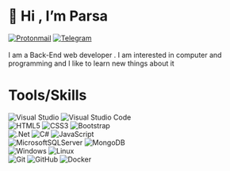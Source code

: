  # 👋 Hi , I’m Parsa
 [![Protonmail](https://img.shields.io/badge/ProtonMail-8B89CC?style=flat-square&logo=protonmail&logoColor=white)](mailto:parsajr@proton.me)
 [![Telegram](https://img.shields.io/badge/Telegram-2CA5E0?style=flat-square&logo=telegram&logoColor=white)](https://t.me/Parsa_Junior) <br/><br/>
 I am a Back-End web developer . I am interested in computer and programming and I like to learn new things about it

 # Tools/Skills

![Visual Studio](https://img.shields.io/badge/Visual%20Studio-5C2D91.svg?style=for-the-badge&logo=visual-studio&logoColor=white)
![Visual Studio Code](https://img.shields.io/badge/Visual%20Studio%20Code-0078d7.svg?style=for-the-badge&logo=visual-studio-code&logoColor=white) <br/>
 ![HTML5](https://img.shields.io/badge/html5-%23E34F26.svg?style=for-the-badge&logo=html5&logoColor=white) 
 ![CSS3](https://img.shields.io/badge/css3-%231572B6.svg?style=for-the-badge&logo=css3&logoColor=white)
 ![Bootstrap](https://img.shields.io/badge/bootstrap-%238511FA.svg?style=for-the-badge&logo=bootstrap&logoColor=white) <br/>
 ![.Net](https://img.shields.io/badge/.NET-5C2D91?style=for-the-badge&logo=.net&logoColor=white)
 ![C#](https://img.shields.io/badge/c%23-%23239120.svg?style=for-the-badge&logo=c-sharp&logoColor=white) 
 ![JavaScript](https://img.shields.io/badge/javascript-%23323330.svg?style=for-the-badge&logo=javascript&logoColor=%23F7DF1E) <br/>
 ![MicrosoftSQLServer](https://img.shields.io/badge/Microsoft%20SQL%20Server-CC2927?style=for-the-badge&logo=microsoft%20sql%20server&logoColor=white)
 ![MongoDB](https://img.shields.io/badge/MongoDB-%234ea94b.svg?style=for-the-badge&logo=mongodb&logoColor=white) <br/>
 ![Windows](https://img.shields.io/badge/Windows-0078D6?style=for-the-badge&logo=windows&logoColor=white)
 ![Linux](https://img.shields.io/badge/Linux-FCC624?style=for-the-badge&logo=linux&logoColor=black) <br/>
 ![Git](https://img.shields.io/badge/git-%23F05033.svg?style=for-the-badge&logo=git&logoColor=white)
 ![GitHub](https://img.shields.io/badge/github-%23121011.svg?style=for-the-badge&logo=github&logoColor=white)
 ![Docker](https://img.shields.io/badge/docker-%230db7ed.svg?style=for-the-badge&logo=docker&logoColor=white)
 




